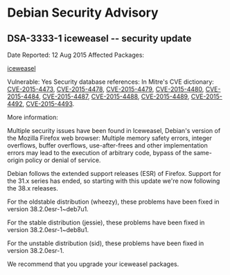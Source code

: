 
Debian Security Advisory
========================


DSA-3333-1 iceweasel -- security update
---------------------------------------



Date Reported:
12 Aug 2015
Affected Packages:

[iceweasel](https://packages.debian.org/src:iceweasel)

Vulnerable:
Yes
Security database references:
In Mitre's CVE dictionary: [CVE-2015-4473](https://security-tracker.debian.org/tracker/CVE-2015-4473), [CVE-2015-4478](https://security-tracker.debian.org/tracker/CVE-2015-4478), [CVE-2015-4479](https://security-tracker.debian.org/tracker/CVE-2015-4479), [CVE-2015-4480](https://security-tracker.debian.org/tracker/CVE-2015-4480), [CVE-2015-4484](https://security-tracker.debian.org/tracker/CVE-2015-4484), [CVE-2015-4487](https://security-tracker.debian.org/tracker/CVE-2015-4487), [CVE-2015-4488](https://security-tracker.debian.org/tracker/CVE-2015-4488), [CVE-2015-4489](https://security-tracker.debian.org/tracker/CVE-2015-4489), [CVE-2015-4492](https://security-tracker.debian.org/tracker/CVE-2015-4492), [CVE-2015-4493](https://security-tracker.debian.org/tracker/CVE-2015-4493).  

More information:

Multiple security issues have been found in Iceweasel, Debian's version
of the Mozilla Firefox web browser: Multiple memory safety errors,
integer overflows, buffer overflows, use-after-frees and other
implementation errors may lead to the execution of arbitrary code,
bypass of the same-origin policy or denial of service.


Debian follows the extended support releases (ESR) of Firefox. Support
for the 31.x series has ended, so starting with this update we're now
following the 38.x releases.


For the oldstable distribution (wheezy), these problems have been fixed
in version 38.2.0esr-1~deb7u1.


For the stable distribution (jessie), these problems have been fixed in
version 38.2.0esr-1~deb8u1.


For the unstable distribution (sid), these problems have been fixed in
version 38.2.0esr-1.


We recommend that you upgrade your iceweasel packages.






